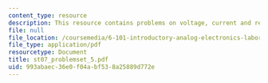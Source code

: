 ```yaml
---
content_type: resource
description: This resource contains problems on voltage, current and resisitance.
file: null
file_location: /coursemedia/6-101-introductory-analog-electronics-laboratory-spring-2007/993abaec36e0f04abf538a25889d772e_st07_problemset_5.pdf
file_type: application/pdf
resourcetype: Document
title: st07_problemset_5.pdf
uid: 993abaec-36e0-f04a-bf53-8a25889d772e
---
```

